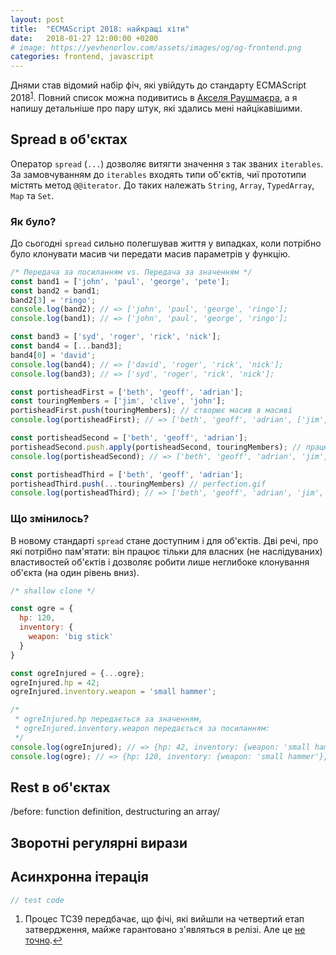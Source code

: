 ```yaml
---
layout: post
title:  "ECMAScript 2018: найкращі хіти"
date:   2018-01-27 12:00:00 +0200
# image: https://yevhenorlov.com/assets/images/og/og-frontend.png
categories: frontend, javascript
---
```

Днями став відомий набір фіч, які увійдуть до стандарту ECMAScript 2018<sup><a href="#fn1" id="ref1">1</a></sup>. Повний список можна подивитись в <a href="http://2ality.com/2017/02/ecmascript-2018.html">Акселя Раушмаєра</a>, а я напишу детальніше про пару штук, які здались мені найцікавішими.

## Spread в об'єктах

Оператор `spread` (`...`) дозволяє витягти значення з так званих `iterables`. За замовчуванням до `iterables` входять типи об'єктів, чиї прототипи містять метод `@@iterator`. До таких належать `String`, `Array`, `TypedArray`, `Map` та `Set`.

### Як було?

До сьогодні `spread` сильно полегшував життя у випадках, коли потрібно було клонувати масив чи передати масив параметрів у функцію.

```javascript
/* Передача за посиланням vs. Передача за значенням */
const band1 = ['john', 'paul', 'george', 'pete'];
const band2 = band1;
band2[3] = 'ringo';
console.log(band2); // => ['john', 'paul', 'george', 'ringo'];
console.log(band1); // => ['john', 'paul', 'george', 'ringo'];

const band3 = ['syd', 'roger', 'rick', 'nick'];
const band4 = [...band3];
band4[0] = 'david';
console.log(band4); // => ['david', 'roger', 'rick', 'nick'];
console.log(band3); // => ['syd', 'roger', 'rick', 'nick'];
```

```javascript
const portisheadFirst = ['beth', 'geoff', 'adrian'];
const touringMembers = ['jim', 'clive', 'john'];
portisheadFirst.push(touringMembers); // створює масив в масиві
console.log(portisheadFirst); // => ['beth', 'geoff', 'adrian', ['jim', 'clive', 'john']];

const portisheadSecond = ['beth', 'geoff', 'adrian'];
portisheadSecond.push.apply(portisheadSecond, touringMembers); // працює, але не надто добре читається
console.log(portisheadSecond); // => ['beth', 'geoff', 'adrian', 'jim', 'clive', 'john'];

const portisheadThird = ['beth', 'geoff', 'adrian'];
portisheadThird.push(...touringMembers) // perfection.gif
console.log(portisheadThird); // => ['beth', 'geoff', 'adrian', 'jim', 'clive', 'john'];
```

### Що змінилось?

В новому стандарті `spread` стане доступним і для об'єктів. Дві речі, про які потрібно пам'ятати: він працює тільки для власних (не наслідуваних) властивостей об'єктів і дозволяє робити лише неглибоке клонування об'єкта (на один рівень вниз).

```javascript
/* shallow clone */

const ogre = {
  hp: 120,
  inventory: {
    weapon: 'big stick'
  }
}

const ogreInjured = {...ogre};
ogreInjured.hp = 42;
ogreInjured.inventory.weapon = 'small hammer';

/*
 * ogreInjured.hp передається за значенням,
 * ogreInjured.inventory.weapon передається за посиланням:
 */
console.log(ogreInjured); // => {hp: 42, inventory: {weapon: 'small hammer'}}
console.log(ogre); // => {hp: 120, inventory: {weapon: 'small hammer'}}
```

## Rest в об'єктах


/before: function definition, destructuring an array/

## Зворотні регулярні вирази
## Асинхронна ітерація

```javascript
// test code
```




<aside class="footnotes">
  <ol>
    <li id="fn1">Процес TC39 передбачає, що фічі, які вийшли на четвертий етап затвердження, майже гарантовано з'являться в релізі. Але це <a href="http://exploringjs.com/es2016-es2017/ch_tc39-process.html#_dont-call-them-ecmascript-20xx-features">не точно</a>.<a href="#ref1" title="Повернутися до зноски 1 в тексті.">&#8617;</a></li>
  </ol>
</aside>